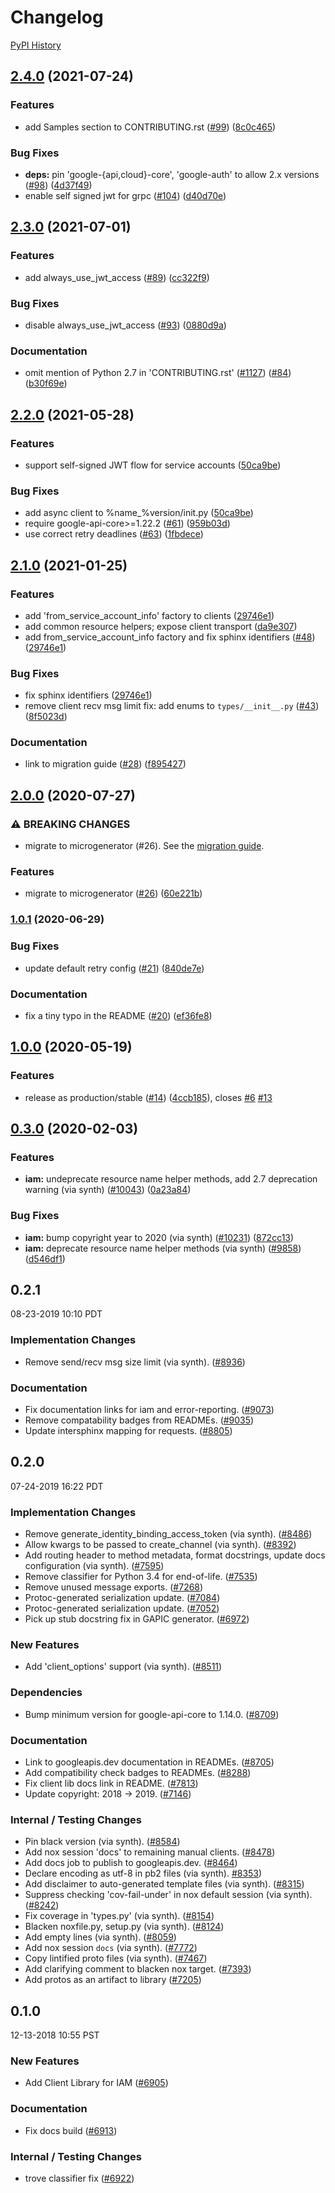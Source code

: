 # Changelog

[PyPI History][1]

[1]: https://pypi.org/project/google-cloud-iam/#history

## [2.4.0](https://www.github.com/googleapis/python-iam/compare/v2.3.0...v2.4.0) (2021-07-24)


### Features

* add Samples section to CONTRIBUTING.rst ([#99](https://www.github.com/googleapis/python-iam/issues/99)) ([8c0c465](https://www.github.com/googleapis/python-iam/commit/8c0c465225aa7398caa31f50a2ed0788cbc7140e))


### Bug Fixes

* **deps:** pin 'google-{api,cloud}-core', 'google-auth' to allow 2.x versions ([#98](https://www.github.com/googleapis/python-iam/issues/98)) ([4d37f49](https://www.github.com/googleapis/python-iam/commit/4d37f496d529d60443dab2f8812d0859abed3979))
* enable self signed jwt for grpc ([#104](https://www.github.com/googleapis/python-iam/issues/104)) ([d40d70e](https://www.github.com/googleapis/python-iam/commit/d40d70e84a35e00f946a8b30591869a7829b7398))

## [2.3.0](https://www.github.com/googleapis/python-iam/compare/v2.2.0...v2.3.0) (2021-07-01)


### Features

* add always_use_jwt_access ([#89](https://www.github.com/googleapis/python-iam/issues/89)) ([cc322f9](https://www.github.com/googleapis/python-iam/commit/cc322f9642b8afe847e42ece1cd778ab27c94b72))


### Bug Fixes

* disable always_use_jwt_access ([#93](https://www.github.com/googleapis/python-iam/issues/93)) ([0880d9a](https://www.github.com/googleapis/python-iam/commit/0880d9adc2a7737edae905e3f11b4bd9b6ad5331))


### Documentation

* omit mention of Python 2.7 in 'CONTRIBUTING.rst' ([#1127](https://www.github.com/googleapis/python-iam/issues/1127)) ([#84](https://www.github.com/googleapis/python-iam/issues/84)) ([b30f69e](https://www.github.com/googleapis/python-iam/commit/b30f69eec8ade3087652d34013e7a55c05bbe6dd))

## [2.2.0](https://www.github.com/googleapis/python-iam/compare/v2.1.0...v2.2.0) (2021-05-28)


### Features

* support self-signed JWT flow for service accounts ([50ca9be](https://www.github.com/googleapis/python-iam/commit/50ca9becf959a2872e8a33b9afc00766dbfaa196))


### Bug Fixes

* add async client to %name_%version/init.py ([50ca9be](https://www.github.com/googleapis/python-iam/commit/50ca9becf959a2872e8a33b9afc00766dbfaa196))
* require google-api-core>=1.22.2 ([#61](https://www.github.com/googleapis/python-iam/issues/61)) ([959b03d](https://www.github.com/googleapis/python-iam/commit/959b03d7c557881e586b29960d3aaaba75b3adbc))
* use correct retry deadlines ([#63](https://www.github.com/googleapis/python-iam/issues/63)) ([1fbdece](https://www.github.com/googleapis/python-iam/commit/1fbdeceee5eba78233b913885be2cbffc3ca7904))

## [2.1.0](https://www.github.com/googleapis/python-iam/compare/v2.0.0...v2.1.0) (2021-01-25)


### Features

* add 'from_service_account_info' factory to clients ([29746e1](https://www.github.com/googleapis/python-iam/commit/29746e1984fc3942d830f54a9e921151d4d720c1))
* add common resource helpers; expose client transport ([da9e307](https://www.github.com/googleapis/python-iam/commit/da9e307cec6e2d38ef3c42a67ebdb6ab915b09f5))
* add from_service_account_info factory and fix sphinx identifiers  ([#48](https://www.github.com/googleapis/python-iam/issues/48)) ([29746e1](https://www.github.com/googleapis/python-iam/commit/29746e1984fc3942d830f54a9e921151d4d720c1))


### Bug Fixes

* fix sphinx identifiers ([29746e1](https://www.github.com/googleapis/python-iam/commit/29746e1984fc3942d830f54a9e921151d4d720c1))
* remove client recv msg limit fix: add enums to `types/__init__.py` ([#43](https://www.github.com/googleapis/python-iam/issues/43)) ([8f5023d](https://www.github.com/googleapis/python-iam/commit/8f5023dbb24a8151bfcd967261904797d8d74b5b))


### Documentation

* link to migration guide ([#28](https://www.github.com/googleapis/python-iam/issues/28)) ([f895427](https://www.github.com/googleapis/python-iam/commit/f895427f7e59820931de194af42a10f44c5e9ae6))

## [2.0.0](https://www.github.com/googleapis/python-iam/compare/v1.0.1...v2.0.0) (2020-07-27)


### ⚠ BREAKING CHANGES

* migrate to microgenerator (#26). See the [migration guide](https://github.com/googleapis/python-iam/blob/master/UPGRADING.md).

### Features

* migrate to microgenerator ([#26](https://www.github.com/googleapis/python-iam/issues/26)) ([60e221b](https://www.github.com/googleapis/python-iam/commit/60e221b010c18f12b156c2e282edc647d178a0f2))

### [1.0.1](https://www.github.com/googleapis/python-iam/compare/v1.0.0...v1.0.1) (2020-06-29)


### Bug Fixes

* update default retry config ([#21](https://www.github.com/googleapis/python-iam/issues/21)) ([840de7e](https://www.github.com/googleapis/python-iam/commit/840de7e974f1214d420d7ff9fc990cd9710baa66))


### Documentation

* fix a tiny typo in the README ([#20](https://www.github.com/googleapis/python-iam/issues/20)) ([ef36fe8](https://www.github.com/googleapis/python-iam/commit/ef36fe8eac9b0ff6bd57132c71135718c3c55f9d))

## [1.0.0](https://www.github.com/googleapis/python-iam/compare/v0.3.0...v1.0.0) (2020-05-19)


### Features

* release as production/stable ([#14](https://www.github.com/googleapis/python-iam/issues/14)) ([4ccb185](https://www.github.com/googleapis/python-iam/commit/4ccb185e968ce1a35e8c7a9795d8e418bafc1dcb)), closes [#6](https://www.github.com/googleapis/python-iam/issues/6) [#13](https://www.github.com/googleapis/python-iam/issues/13)

## [0.3.0](https://www.github.com/googleapis/python-iam/compare/v0.2.1...v0.3.0) (2020-02-03)


### Features

* **iam:** undeprecate resource name helper methods, add 2.7 deprecation warning (via synth) ([#10043](https://www.github.com/googleapis/python-iam/issues/10043)) ([0a23a84](https://www.github.com/googleapis/python-iam/commit/0a23a84142c45922726c3a0718a5993c5ad01604))


### Bug Fixes

* **iam:** bump copyright year to 2020 (via synth) ([#10231](https://www.github.com/googleapis/python-iam/issues/10231)) ([872cc13](https://www.github.com/googleapis/python-iam/commit/872cc1335599384a8f354749dd3fb12d9a130ac5))
* **iam:** deprecate resource name helper methods (via synth) ([#9858](https://www.github.com/googleapis/python-iam/issues/9858)) ([d546df1](https://www.github.com/googleapis/python-iam/commit/d546df13d876eb41ba88e4f4106409638e2a3768))

## 0.2.1

08-23-2019 10:10 PDT

### Implementation Changes
- Remove send/recv msg size limit (via synth). ([#8936](https://github.com/googleapis/google-cloud-python/pull/8936))

### Documentation
- Fix documentation links for iam and error-reporting. ([#9073](https://github.com/googleapis/google-cloud-python/pull/9073))
- Remove compatability badges from READMEs. ([#9035](https://github.com/googleapis/google-cloud-python/pull/9035))
- Update intersphinx mapping for requests. ([#8805](https://github.com/googleapis/google-cloud-python/pull/8805))

## 0.2.0

07-24-2019 16:22 PDT


### Implementation Changes
- Remove generate_identity_binding_access_token (via synth). ([#8486](https://github.com/googleapis/google-cloud-python/pull/8486))
- Allow kwargs to be passed to create_channel (via synth). ([#8392](https://github.com/googleapis/google-cloud-python/pull/8392))
- Add routing header to method metadata, format docstrings, update docs configuration (via synth). ([#7595](https://github.com/googleapis/google-cloud-python/pull/7595))
- Remove classifier for Python 3.4 for end-of-life. ([#7535](https://github.com/googleapis/google-cloud-python/pull/7535))
- Remove unused message exports. ([#7268](https://github.com/googleapis/google-cloud-python/pull/7268))
- Protoc-generated serialization update. ([#7084](https://github.com/googleapis/google-cloud-python/pull/7084))
- Protoc-generated serialization update. ([#7052](https://github.com/googleapis/google-cloud-python/pull/7052))
- Pick up stub docstring fix in GAPIC generator. ([#6972](https://github.com/googleapis/google-cloud-python/pull/6972))

### New Features
- Add 'client_options' support (via synth).  ([#8511](https://github.com/googleapis/google-cloud-python/pull/8511))

### Dependencies
- Bump minimum version for google-api-core to 1.14.0. ([#8709](https://github.com/googleapis/google-cloud-python/pull/8709))

### Documentation
- Link to googleapis.dev documentation in READMEs. ([#8705](https://github.com/googleapis/google-cloud-python/pull/8705))
- Add compatibility check badges to READMEs. ([#8288](https://github.com/googleapis/google-cloud-python/pull/8288))
- Fix client lib docs link in README. ([#7813](https://github.com/googleapis/google-cloud-python/pull/7813))
- Update copyright: 2018 -> 2019. ([#7146](https://github.com/googleapis/google-cloud-python/pull/7146))

### Internal / Testing Changes
- Pin black version (via synth). ([#8584](https://github.com/googleapis/google-cloud-python/pull/8584))
- Add nox session 'docs' to remaining manual clients. ([#8478](https://github.com/googleapis/google-cloud-python/pull/8478))
- Add docs job to publish to googleapis.dev. ([#8464](https://github.com/googleapis/google-cloud-python/pull/8464))
- Declare encoding as utf-8 in pb2 files (via synth). [#8353](https://github.com/googleapis/google-cloud-python/pull/8353))
- Add disclaimer to auto-generated template files (via synth). ([#8315](https://github.com/googleapis/google-cloud-python/pull/8315))
- Suppress checking 'cov-fail-under' in nox default session (via synth).  ([#8242](https://github.com/googleapis/google-cloud-python/pull/8242))
- Fix coverage in 'types.py' (via synth). ([#8154](https://github.com/googleapis/google-cloud-python/pull/8154))
- Blacken noxfile.py, setup.py (via synth). ([#8124](https://github.com/googleapis/google-cloud-python/pull/8124))
- Add empty lines (via synth). ([#8059](https://github.com/googleapis/google-cloud-python/pull/8059))
- Add nox session `docs` (via synth). ([#7772](https://github.com/googleapis/google-cloud-python/pull/7772))
- Copy lintified proto files (via synth). ([#7467](https://github.com/googleapis/google-cloud-python/pull/7467))
- Add clarifying comment to blacken nox target. ([#7393](https://github.com/googleapis/google-cloud-python/pull/7393))
- Add protos as an artifact to library ([#7205](https://github.com/googleapis/google-cloud-python/pull/7205))

## 0.1.0

12-13-2018 10:55 PST


### New Features
- Add Client Library for IAM ([#6905](https://github.com/googleapis/google-cloud-python/pull/6905))

### Documentation
- Fix docs build ([#6913](https://github.com/googleapis/google-cloud-python/pull/6913))

### Internal / Testing Changes
- trove classifier fix ([#6922](https://github.com/googleapis/google-cloud-python/pull/6922))
